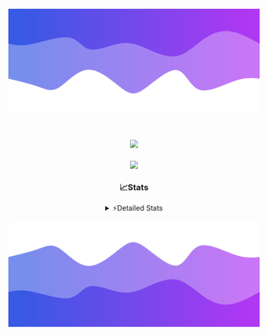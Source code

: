 ![Header](./header.png)
<div align="center">

<h1 align="center">
  <a href="https://git.io/typing-svg">
    <img src="https://readme-typing-svg.herokuapp.com/?lines=Hello,+There!+%F0%9F%91%8B;This+is+chicho.;Owner+on+Ocean;&center=true&size=25">
  </a>
</h1>
  
<p align="center">
  <img src="https://lanyard.cnrad.dev/api/852683595378196480" />
</p>

### 📈Stats
<details>
    <summary> ⚡Detailed Stats</summary>
    <br/>

<!--START_SECTION:waka-->
![Code Time](http://img.shields.io/badge/Code%20Time-659%20hrs%2054%20mins-blue)

![Profile Views](http://img.shields.io/badge/Profile%20Views-7-blue)

**🐱 My GitHub Data** 

> 📦 74.8 kB Used in GitHub's Storage 
 > 
> 🏆 12 Contributions in the Year 2024
 > 
> 🚫 Not Opted to Hire
 > 
> 📜 15 Public Repositories 
 > 
> 🔑 6 Private Repositories 
 > 
**I'm a Night 🦉** 

```text
🌞 Morning                21 commits          █░░░░░░░░░░░░░░░░░░░░░░░░   05.66 % 
🌆 Daytime                42 commits          ███░░░░░░░░░░░░░░░░░░░░░░   11.32 % 
🌃 Evening                162 commits         ███████████░░░░░░░░░░░░░░   43.67 % 
🌙 Night                  146 commits         ██████████░░░░░░░░░░░░░░░   39.35 % 
```
📅 **I'm Most Productive on Tuesday** 

```text
Monday                   21 commits          █░░░░░░░░░░░░░░░░░░░░░░░░   05.66 % 
Tuesday                  102 commits         ███████░░░░░░░░░░░░░░░░░░   27.49 % 
Wednesday                72 commits          █████░░░░░░░░░░░░░░░░░░░░   19.41 % 
Thursday                 50 commits          ███░░░░░░░░░░░░░░░░░░░░░░   13.48 % 
Friday                   41 commits          ███░░░░░░░░░░░░░░░░░░░░░░   11.05 % 
Saturday                 34 commits          ██░░░░░░░░░░░░░░░░░░░░░░░   09.16 % 
Sunday                   51 commits          ███░░░░░░░░░░░░░░░░░░░░░░   13.75 % 
```


📊 **This Week I Spent My Time On** 

```text
🕑︎ Time Zone: America/Argentina/Buenos_Aires

💬 Programming Languages: 
JavaScript               4 hrs 36 mins       █████████████████░░░░░░░░   69.52 % 
HTML                     1 hr 5 mins         ████░░░░░░░░░░░░░░░░░░░░░   16.33 % 
Batchfile                45 mins             ███░░░░░░░░░░░░░░░░░░░░░░   11.35 % 
Other                    9 mins              █░░░░░░░░░░░░░░░░░░░░░░░░   02.49 % 
JSON                     1 min               ░░░░░░░░░░░░░░░░░░░░░░░░░   00.29 % 

🔥 Editors: 
VS Code                  6 hrs 38 mins       █████████████████████████   100.00 % 

🐱‍💻 Projects: 
Backend                  5 hrs 37 mins       █████████████████████░░░░   84.78 % 
Unknown Project          1 hr                ████░░░░░░░░░░░░░░░░░░░░░   15.22 % 

💻 Operating System: 
Windows                  6 hrs 38 mins       █████████████████████████   100.00 % 
```

**I Mostly Code in JavaScript** 

```text
JavaScript               9 repos             ███████░░░░░░░░░░░░░░░░░░   29.03 % 
HTML                     6 repos             █████░░░░░░░░░░░░░░░░░░░░   19.35 % 
C#                       2 repos             ██░░░░░░░░░░░░░░░░░░░░░░░   06.45 % 
SCSS                     1 repo              █░░░░░░░░░░░░░░░░░░░░░░░░   03.23 % 
Batchfile                1 repo              █░░░░░░░░░░░░░░░░░░░░░░░░   03.23 % 
```




 Last Updated on 08/03/2024 21:11:55 UTC
<!--END_SECTION:waka-->
</details>

![Footer](./footer.png)
